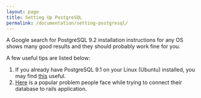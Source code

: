 ```yaml
---
layout: page
title: Setting Up PostgreSQL
permalink: /documentation/setting-postgresql/
---
```



A Google search for PostgreSQL 9.2 installation instructions for any OS shows many good results and they should probably work fine for you.

A few useful tips are listed below:

1. If you already have PostgreSQL 9.1 on your Linux (Ubuntu) installed, you may find [this](https://gist.github.com/ivanvanderbyl/4222308) useful.
2. [Here](http://stackoverflow.com/questions/18664074/getting-error-peer-authentication-failed-for-user-postgres-when-trying-to-ge) is a popular problem people face while trying to connect their database to rails application.